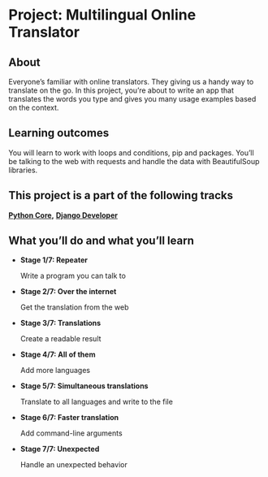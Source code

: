 <h1>Project: Multilingual Online Translator</h1>

<h2>About</h2>
Everyone’s familiar with online translators. They giving us a handy way to translate on the go. In this project, you’re about to write an app that translates the words you type and gives you many usage examples based on the context.

<h2>Learning outcomes</h2>
You will learn to work with loops and conditions, pip and packages. You’ll be talking to the web with requests and handle the data with BeautifulSoup libraries.

<h2>This project is a part of the following tracks</h2>
<b><a href='https://hyperskill.org/tracks/2'>Python Core</a>,</b> <b><a href='https://hyperskill.org/tracks/11'>Django Developer</a></b>

<h2>What you’ll do and what you’ll learn</h2>
<ul>
  <li><b>Stage 1/7: Repeater</b><p>Write a program you can talk to</p></li>
  <li><b>Stage 2/7: Over the internet</b><p>Get the translation from the web</p></li>
  <li><b>Stage 3/7: Translations</b><p>Create a readable result</p></li>
  <li><b>Stage 4/7: All of them</b><p>Add more languages</p></li>
  <li><b>Stage 5/7: Simultaneous translations</b><p>Translate to all languages and write to the file</p></li>
  <li><b>Stage 6/7: Faster translation</b><p>Add command-line arguments</p></li>
  <li><b>Stage 7/7: Unexpected</b><p>Handle an unexpected behavior</p></li>
</ul>
